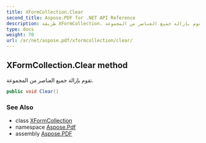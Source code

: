 ```yaml
---
title: XFormCollection.Clear
second_title: Aspose.PDF for .NET API Reference
description: طريقة XFormCollection. تقوم بإزالة جميع العناصر من المجموعة
type: docs
weight: 70
url: /ar/net/aspose.pdf/xformcollection/clear/
---
```

## XFormCollection.Clear method

تقوم بإزالة جميع العناصر من المجموعة.

```csharp
public void Clear()
```

### See Also

* class [XFormCollection](../)
* namespace [Aspose.Pdf](../../../aspose.pdf/)
* assembly [Aspose.PDF](../../../)
